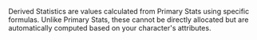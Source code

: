 Derived Statistics are values calculated from Primary Stats using specific formulas. Unlike Primary Stats, these cannot be directly allocated but are automatically computed based on your character's attributes.
